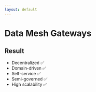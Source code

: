 ```yaml
---
layout: default
---
```


# Data Mesh Gateways
## Result

<v-clicks>

- Decentralized ✅
- Domain-driven ✅
- Self-service ✅ 
- Semi-governed ✅
- High scalability ✅

</v-clicks>